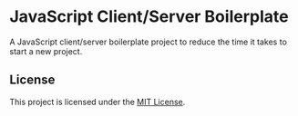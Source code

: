 # JavaScript Client/Server Boilerplate

A JavaScript client/server boilerplate project to reduce the time it takes to start a new project.

## License

This project is licensed under the [MIT License](./LICENSE.md).
